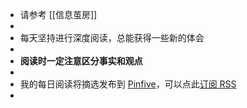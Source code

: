 - 请参考 [[信息茧房]]
-
- 每天坚持进行深度阅读，总能获得一些新的体会
-
- **阅读时一定注意区分事实和观点**
-
- 我的每日阅读将摘选发布到 [Pinfive](https://pinfive.today/@bryan)，可以点此[订阅 RSS](https://pinfive.today/@bryan/feed/)
-